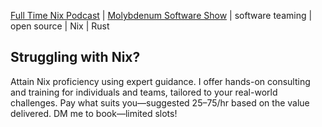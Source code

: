 [Full Time Nix Podcast](http://fulltimenix.com) | [Molybdenum Software Show](https://www.youtube.com/@molybdenumsoftware) | software teaming | open source | Nix | Rust

## Struggling with Nix?

Attain Nix proficiency using expert guidance.
I offer hands-on consulting and training for individuals and teams,
tailored to your real-world challenges.
Pay what suits you—suggested $25–$75/hr based on the value delivered.
DM me to book—limited slots!
